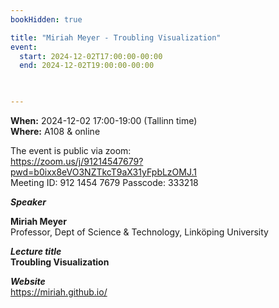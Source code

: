 ```yaml
---
bookHidden: true

title: "Miriah Meyer - Troubling Visualization"
event:
  start: 2024-12-02T17:00:00-00:00
  end: 2024-12-02T19:00:00-00:00
  


---
```


**When:** 2024-12-02 17:00-19:00 (Tallinn time)   
**Where:** A108 & online  

The event is public via zoom:   
https://zoom.us/j/91214547679?pwd=b0ixx8eVO3NZTkcT9aX31yFpbLzOMJ.1  
Meeting ID: 912 1454 7679 Passcode: 333218  

<!--more-->
***Speaker***  

**Miriah Meyer**  
Professor, Dept of Science & Technology, Linköping University  

***Lecture title***  
**Troubling Visualization**  

***Website***  
https://miriah.github.io/  
